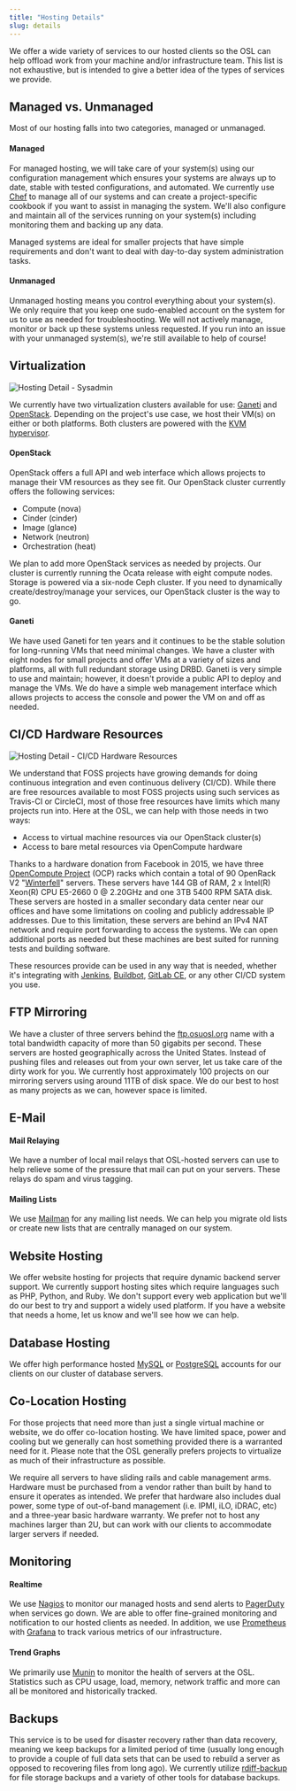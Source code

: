 ```yaml
---
title: "Hosting Details"
slug: details
---
```


We offer a wide variety of services to our hosted clients so the OSL can help
offload work from your machine and/or infrastructure team. This list is not
exhaustive, but is intended to give a better idea of the types of services we
provide.


Managed vs. Unmanaged
---------------------

Most of our hosting falls into two categories, managed or unmanaged.

#### Managed

For managed hosting, we will take care of your system(s) using our configuration management which ensures your systems
are always up to date, stable with tested configurations, and automated. We currently use [Chef](https://www.chef.io/) to manage all of our
systems and can create a project-specific cookbook if you want to assist in managing the system. We'll also configure
and maintain all of the services running on your system(s) including monitoring them and backing up any data.

Managed systems are ideal for smaller projects that have simple requirements and don't want to deal with day-to-day
system administration tasks.

#### Unmanaged

Unmanaged hosting means you control everything about your system(s). We only require that you keep one sudo-enabled
account on the system for us to use as needed for troubleshooting. We will not actively manage, monitor or back
up these systems unless requested. If you run into an issue with your unmanaged system(s), we're still available to
help of course!

Virtualization
--------------

![Hosting Detail - Sysadmin](/images/student-sysadmin.jpg#right)

We currently have two virtualization clusters available for use: [Ganeti](http://www.ganeti.org/) and [OpenStack](http://openstack.org). Depending on the project's
use case, we host their VM(s) on either or both platforms. Both clusters are powered with the [KVM hypervisor](http://www.linux-kvm.org/page/Main_Page).

#### OpenStack

OpenStack offers a full API and web interface which allows projects to manage their VM resources as they see fit. Our
OpenStack cluster currently offers the following services:

- Compute (nova)
- Cinder (cinder)
- Image (glance)
- Network (neutron)
- Orchestration (heat)

We plan to add more OpenStack services as needed by projects. Our cluster is currently running the Ocata release with
eight compute nodes. Storage is powered via a six-node Ceph cluster. If you need to dynamically create/destroy/manage
your services, our OpenStack cluster is the way to go.

#### Ganeti

We have used Ganeti for ten years and it continues to be the stable solution for long-running VMs that need minimal
changes. We have a cluster with eight nodes for small projects and offer VMs at a variety of sizes and platforms, all
with full redundant storage using DRBD. Ganeti is very simple to use and maintain; however, it doesn't provide a public
API to deploy and manage the VMs. We do have a simple web management interface which allows projects to access the
console and power the VM on and off as needed.

CI/CD Hardware Resources
------------------------

![Hosting Detail - CI/CD Hardware Resources](/images/facebook-servers.jpg#right)

We understand that FOSS projects have growing demands for doing continuous integration and even continuous delivery
(CI/CD).  While there are free resources available to most FOSS projects using such services as Travis-CI or CircleCI,
most of those free resources have limits which many projects run into. Here at the OSL, we can help with those needs in
two ways:

- Access to virtual machine resources via our OpenStack cluster(s)
- Access to bare metal resources via OpenCompute hardware

Thanks to a hardware donation from Facebook in 2015, we have three [OpenCompute Project](https://www.opencompute.org/) (OCP) racks which contain a
total of 90 OpenRack V2 "[Winterfell](https://www.opencompute.org/wiki/Server/SpecsAndDesigns-old#Open_Rack_compatible_server_design)" servers. These servers have 144 GB of RAM, 2 x Intel(R) Xeon(R) CPU E5-2660 0 @
2.20GHz and one 3TB 5400 RPM SATA disk. These servers are hosted in a smaller secondary data center near our offices
and have some limitations on cooling and publicly addressable IP addresses. Due to this limitation, these servers are
behind an IPv4 NAT network and require port forwarding to access the systems. We can open additional ports as needed
but these machines are best suited for running tests and building software.

These resources provide can be used in any way that is needed, whether it's integrating with [Jenkins](https://jenkins.io/), [Buildbot](https://buildbot.net/),
[GitLab CE](https://gitlab.com/gitlab-org/gitlab-ce/), or any other CI/CD system you use.

FTP Mirroring
-------------

We have a cluster of three servers behind the [ftp.osuosl.org](http://ftp.osuosl.org/) name with a total bandwidth capacity of more than 50
gigabits per second. These servers are hosted geographically across the United States. Instead of pushing files and
releases out from your own server, let us take care of the dirty work for you. We currently host approximately 100
projects on our mirroring servers using around 11TB of disk space. We do our best to host as many projects as we can,
however space is limited.

E-Mail
------

#### Mail Relaying

We have a number of local mail relays that OSL-hosted servers can use to help relieve some of the pressure that mail
can put on your servers. These relays do spam and virus tagging.

#### Mailing Lists

We use [Mailman](http://www.list.org/) for any mailing list needs. We can help you migrate old lists or create new lists that are centrally
managed on our system.

Website Hosting
---------------

We offer website hosting for projects that require dynamic backend server support. We currently support hosting sites
which require languages such as PHP, Python, and Ruby. We don't support every web application but we'll do our best to
try and support a widely used platform. If you have a website that needs a home, let us know and we'll see how we can
help.

Database Hosting
----------------

We offer high performance hosted [MySQL](http://mysql.com/) or [PostgreSQL](http://www.postgresql.org/) accounts for our clients on our cluster of database servers.

Co-Location Hosting
-------------------

For those projects that need more than just a single virtual machine or website, we do offer co-location hosting. We
have limited space, power and cooling but we generally can host something provided there is a warranted need for it.
Please note that the OSL generally prefers projects to virtualize as much of their infrastructure as possible.

We require all servers to have sliding rails and cable management arms. Hardware must be purchased from a vendor rather
than built by hand to ensure it operates as intended. We prefer that hardware also includes dual power, some type of
out-of-band management (i.e. IPMI, iLO, iDRAC, etc) and a three-year basic hardware warranty. We prefer not to host any
machines larger than 2U, but can work with our clients to accommodate larger servers if needed.

Monitoring
----------

#### Realtime

We use [Nagios](http://nagios.org/) to monitor our managed hosts and send alerts to [PagerDuty](http://pagerduty.com/) when services go down. We are able to
offer fine-grained monitoring and notification to our hosted clients as needed. In addition, we use [Prometheus](https://prometheus.io/) with
[Grafana](https://grafana.com/) to track various metrics of our infrastructure.

#### Trend Graphs

We primarily use [Munin](http://munin-monitoring.org/) to monitor the health of servers at the OSL. Statistics such as CPU usage, load, memory,
network traffic and more can all be monitored and historically tracked.

Backups
-------

This service is to be used for disaster recovery rather than data recovery, meaning we keep backups for a limited
period of time (usually long enough to provide a couple of full data sets that can be used to rebuild a server as
opposed to recovering files from long ago). We currently utilize [rdiff-backup](http://www.nongnu.org/rdiff-backup/) for file storage backups and a variety
of other tools for database backups.